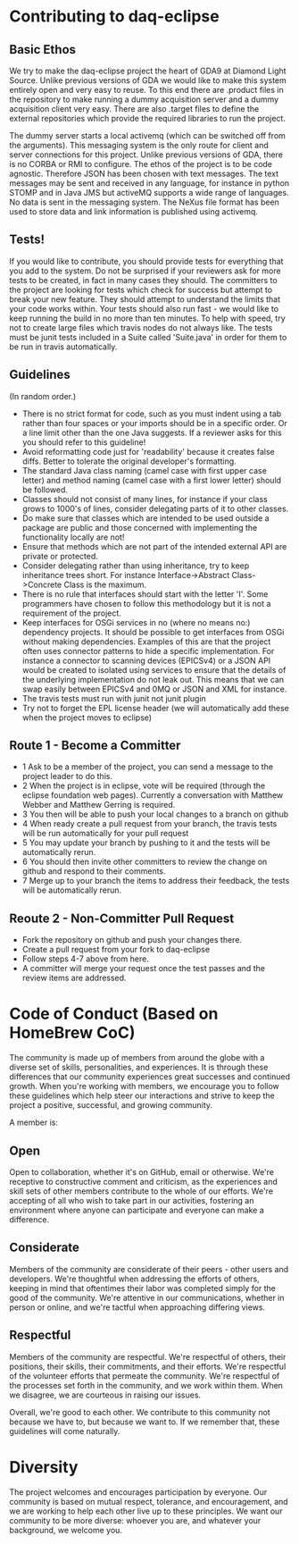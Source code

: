 # Contributing to daq-eclipse

## Basic Ethos
We try to make the daq-eclipse project the heart of GDA9 at Diamond Light Source. Unlike previous versions of GDA we would like to make this system entirely open and very easy to reuse. To this end there are .product files in the repository to make running a dummy acquisition server and a dummy acquisition client very easy. There are also .target files to define the external repositories which provide the required libraries to run the project.

The dummy server starts a local activemq (which can be switched off from the arguments). This messaging system is the only route for client and server connections for this project. Unlike previous versions of GDA, there is no CORBA or RMI to configure. The ethos of the project is to be code agnostic. Therefore JSON has been chosen with text messages. The text messages may be sent and received in any language, for instance in python STOMP and in Java JMS but activeMQ supports a wide range of languages. No data is sent in the messaging system. The NeXus file format has been used to store data and link information is published using activemq.

## Tests!
If you would like to contribute, you should provide tests for everything that you add to the system. Do not be surprised if your reviewers ask for more tests to be created, in fact in many cases they should. The committers to the project are looking for tests which check for success but attempt to break your new feature. They should attempt to understand the limits that your code works within. Your tests should also run fast - we would like to keep running the build in no more than ten minutes. To help with speed, try not to create large files which travis nodes do not always like. The tests must be junit tests included in a Suite called 'Suite.java' in order for them to be run in travis automatically.

## Guidelines
(In random order.)

* There is no strict format for code, such as you must indent using a tab rather than four spaces or your imports should be in a specific order. Or a line limit other than the one Java suggests. If a reviewer asks for this you should refer to this guideline! 
* Avoid reformatting code just for 'readability' because it creates false diffs. Better to tolerate the original developer's formatting.
* The standard Java class naming (camel case with first upper case letter) and method naming (camel case with a first lower letter) should be followed. 
* Classes should not consist of many lines, for instance if your class grows to 1000's of lines, consider delegating parts of it to other classes. 
* Do make sure that classes which are intended to be used outside a package are public and those concerned with implementing the functionality locally are not! 
* Ensure that methods which are not part of the intended external API are private or protected. 
* Consider delegating rather than using inheritance, try to keep inheritance trees short. For instance Interface->Abstract Class->Concrete Class is the maximum.
* There is no rule that interfaces should start with the letter 'I'. Some programmers have chosen to follow this methodology but it is not a requirement of the project.
* Keep interfaces for OSGi services in no (where no means no:) dependency projects. It should be possible to get interfaces from OSGi without making dependencies. Examples of this are that the project often uses connector patterns to hide a specific implementation. For instance a connector to scanning devices (EPICSv4) or a JSON API would be created to isolated using services to ensure that the details of the underlying implementation do not leak out. This means that we can swap easily between EPICSv4 and 0MQ or JSON and XML for instance.
* The travis tests must run with junit not junit plugin
* Try not to forget the EPL license header (we will automatically add these when the project moves to eclipse)

## Route 1 - Become a Committer
* 1 Ask to be a member of the project, you can send a message to the project leader to do this.
* 2 When the project is in eclipse, vote will be required (through the eclipse foundation web pages). Currently a conversation with Matthew Webber and Matthew Gerring is required.
* 3 You then will be able to push your local changes to a branch on github
* 4 When ready create a pull request from your branch, the travis tests will be run automatically for your pull request
* 5 You may update your branch by pushing to it and the tests will be automatically rerun.
* 6 You should then invite other committers to review the change on github and respond to their comments.
* 7 Merge up to your branch the items to address their feedback, the tests will be automatically rerun.

## Reoute 2 - Non-Committer Pull Request
* Fork the repository on github and push your changes there.
* Create a pull request from your fork to daq-eclipse
* Follow steps 4-7 above from here.
* A committer will merge your request once the test passes and the review items are addressed.

# Code of Conduct (Based on HomeBrew CoC)
The community is made up of members from around the globe with a diverse set of skills, personalities, and experiences. It is through these differences that our community experiences great successes and continued growth. When you're working with members, we encourage you to follow these guidelines which help steer our interactions and strive to keep the project a positive, successful, and growing community.

A member is:

## Open
Open to collaboration, whether it's on GitHub, email or otherwise. We're receptive to constructive comment and criticism, as the experiences and skill sets of other members contribute to the whole of our efforts. We're accepting of all who wish to take part in our activities, fostering an environment where anyone can participate and everyone can make a difference.

## Considerate
Members of the community are considerate of their peers - other users and developers. We're thoughtful when addressing the efforts of others, keeping in mind that oftentimes their labor was completed simply for the good of the community. We're attentive in our communications, whether in person or online, and we're tactful when approaching differing views.

## Respectful
Members of the community are respectful. We're respectful of others, their positions, their skills, their commitments, and their efforts. We're respectful of the volunteer efforts that permeate the community. We're respectful of the processes set forth in the community, and we work within them. When we disagree, we are courteous in raising our issues.

Overall, we're good to each other. We contribute to this community not because we have to, but because we want to. If we remember that, these guidelines will come naturally.

# Diversity
The project welcomes and encourages participation by everyone. Our community is based on mutual respect, tolerance, and encouragement, and we are working to help each other live up to these principles. We want our community to be more diverse: whoever you are, and whatever your background, we welcome you.
